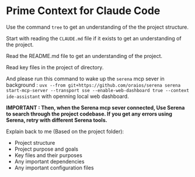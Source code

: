 # Prime Context for Claude Code

Use the command `tree` to get an understanding of the the project structure.

Start with reading the `CLAUDE.md` file if it exists to get an understanding of the project.

Read the README.md file to get an understanding of the project.

Read key files in the project of directory.

And please run this command to wake up the `serena` mcp sever in background : `uvx --from git+https://github.com/oraios/serena serena start-mcp-server --transport sse
  --enable-web-dashboard true --context ide-assistant` with openning local web dashboard.

**IMPORTANT : Then, when the Serena mcp sever connected, Use Serena to search through the project codebase. If you get any errors using Serena, retry with different Serena tools.**

Explain back to me (Based on the project folder):
- Project structure
- Project purpose and goals
- Key files and their purposes
- Any important dependencies
- Any important configuration files